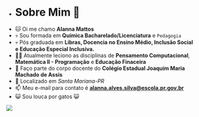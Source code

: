 - # Sobre Mim 🎈
- 🐱 Oi me chamo **Alanna Mattos** 
- 💀 Sou formada em **Química Bacharelado/Licenciatura** e `Pedagogia`
- 💀 Pós graduada em **Libras, Docencia no Ensino Médio, Inclusão Social e Educação Especial Inclusiva.**
- 👩‍💻 Atualmente leciono as disciplinas de **Pensamento Computacional**, **Matemática II - Programação** e **Educação Finaceira**
- 🏫 Faço parte do corpo docente do **Colégio Estadual Joaquim Maria Machado de Assis**
- 📍 Localizado em _Santa Mariana-PR_
- 📫 Meu e-mail para contato é **alanna.alves.silva@escola.pr.gov.br**
- :smiley_cat: Sou louca por gatos :smiley_cat:
  
 ![](https://media.tenor.com/GOabrbLMl4AAAAAd/plink-cat-plink.gif) 
